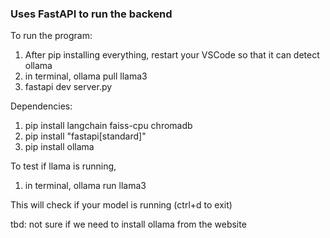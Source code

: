 ### Uses FastAPI to run the backend

To run the program:
 
1. After pip installing everything, restart your VSCode so that it can detect ollama
2. in terminal, ollama pull llama3
3. fastapi dev server.py

Dependencies: 
1. pip install langchain faiss-cpu chromadb
2. pip install "fastapi[standard]"
3. pip install ollama

To test if llama is running, 
1. in terminal, ollama run llama3

This will check if your model is running (ctrl+d to exit)

tbd: not sure if we need to install ollama from the website
